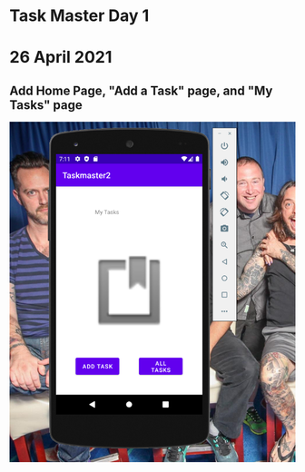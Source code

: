 # Task Master Day 1 
# 26 April 2021
## Add Home Page, "Add a Task" page, and "My Tasks" page
![Task Master Day 1](screenshots/TaskMasterDay1.png)

